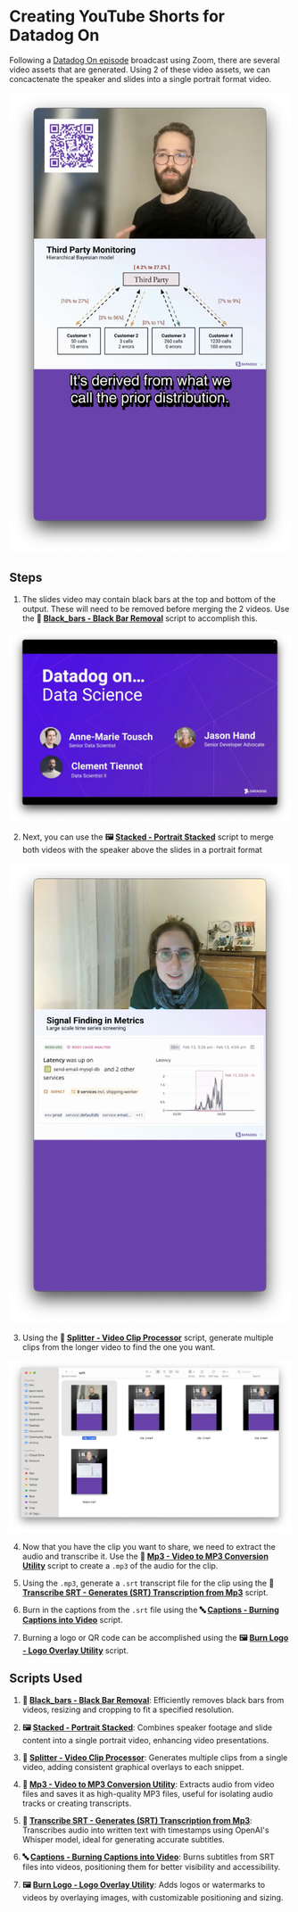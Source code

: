 # Creating YouTube Shorts for Datadog On 

Following a [Datadog On episode](https://datadogon.datadoghq.com/episodes/datadog-on-data-science/) broadcast using Zoom, there are several video assets that are generated. Using 2 of these video assets, we can concactenate the speaker and slides into a single portrait format video.

![FinalResult](tutorial1.png)

## Steps

1. The slides video may contain black bars at the top and bottom of the output. These will need to be removed before merging the 2 videos. Use the **🔲 [Black_bars - Black Bar Removal](/services/black_bars/black_bars_README.md)** script to accomplish this.

![BlackBars](black_bars.png)

2. Next, you can use the **🖼 [Stacked - Portrait Stacked](/services/stacked/stacked_README.md)** script to merge both videos with the speaker above the slides in a portrait format

![Stacked](stacked.png)

3. Using the **📌 [Splitter - Video Clip Processor](/services/splitter/splitter_README.md)** script, generate multiple clips from the longer video to find the one you want. 

![Splitter](splitter.png)

4. Now that you have the clip you want to share, we need to extract the audio and transcribe it. Use the **🎵 [Mp3 - Video to MP3 Conversion Utility](/services/mp3/mp3_README.md)** script to create a `.mp3` of the audio for the clip.

5. Using the `.mp3`, generate a `.srt` transcript file for the clip using the **📝 [Transcribe SRT - Generates (SRT) Transcription from Mp3](/services/transcribe/transcribeSRT_README.md)** script.

6. Burn in the captions from the `.srt` file using the **🔤 [Captions - Burning Captions into Video](/services/captions/captions_README.md)** script.

7. Burning a logo or QR code can be accomplished using the **🖼️ [Burn Logo - Logo Overlay Utility](/services/burn_logo/burn_logo_README.md)** script.

## Scripts Used

1. **🔲 [Black_bars - Black Bar Removal](/services/black_bars/black_bars_README.md)**: Efficiently removes black bars from videos, resizing and cropping to fit a specified resolution.

2. **🖼 [Stacked - Portrait Stacked](/services/stacked/stacked_README.md)**: Combines speaker footage and slide content into a single portrait video, enhancing video presentations.

3. **📌 [Splitter - Video Clip Processor](/services/splitter/splitter_README.md)**: Generates multiple clips from a single video, adding consistent graphical overlays to each snippet.

4. **🎵 [Mp3 - Video to MP3 Conversion Utility](/services/mp3/mp3_README.md)**: Extracts audio from video files and saves it as high-quality MP3 files, useful for isolating audio tracks or creating transcripts.

5. **📝 [Transcribe SRT - Generates (SRT) Transcription from Mp3](/services/transcribe/transcribeSRT_README.md)**: Transcribes audio into written text with timestamps using OpenAI's Whisper model, ideal for generating accurate subtitles.

6. **🔤 [Captions - Burning Captions into Video](/services/captions/captions_README.md)**: Burns subtitles from SRT files into videos, positioning them for better visibility and accessibility.

7. **🖼️ [Burn Logo - Logo Overlay Utility](/services/burn_logo/burn_logo_README.md)**: Adds logos or watermarks to videos by overlaying images, with customizable positioning and sizing.
